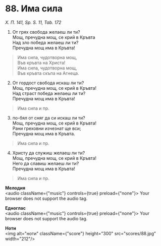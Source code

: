 # 88. Има сила

_Х. П. 141, Sp. S. 11, Tab. 172_

1. От грях свобода желаеш ли ти?  
Мощ, пречудна мощ, се крий в Кръвта  
Над зло победа желаеш ли ти?  
Пречудна мощ има в Кръвта!  

> Има сила, чудотворна мощ,  
> Във кръвта на Христа!  
> Има сила, чудотворна мощ,  
> Във кръвта скъпа на Агнеца.  

2. От гордост свобода искаш ли ти?  
Мощ, пречудна мощ, се крий в Кръвта!  
Над страст победа желаеш ли ти?  
Пречудна мощ има в Кръвта!  

> Има сила и пр.  

3. по-бял от сняг да си искаш ли ти?  
Мощ, пречудна мощ, се крий в Кръвта!  
Рани греховни изчезнат ще вси;  
Пречудна мощ има в Кръвта.  

> Има сила и пр.  

4. Христу да служиш желаеш ли ти?  
Мощ, пречудна мощ, се крий в Кръвта!  
Него да славиш желаеш ли ти?  
Пречудна мощ има в Кръвта!  

> Има сила и пр.

**Мелодия**  
<audio className={"music"} controls={true} preload={"none"}>
    <source src="mp3/88.mp3" type="audio/mpeg"/>
    Your browser does not support the audio tag.
</audio>

**Едноглас**  
<audio className={"music"} controls={true} preload={"none"}>
    <source src="transp/88.mp3" type="audio/mpeg"/>
    Your browser does not support the audio tag.
</audio>

**Ноти**  
<img alt="ноти" className={"score"} height="300" src="scores/88.jpg" width="212"/>
